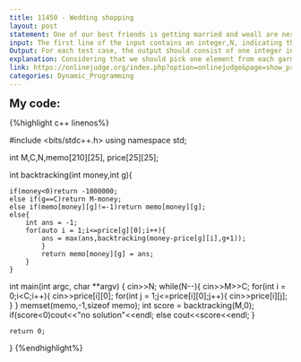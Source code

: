 ```yaml
---
title: 11450 - Wedding shopping
layout: post
statement: One of our best friends is getting married and weall are nervous because he is the first of us who is doing something similar. In fact, we have never assisted to a wedding, so we have no clothes or accessories, and to solve the problem we are going to a famous department store of our city to buy all we need :a shirt, a belt, some shoes, a tie, etcetera.We are offered different models for each class of garment (for example, three shirts, two belts,four shoes, ...). We have to buy one model of each class of garment, and just one.As our budget is limited, we cannot spend more money than it, but we want to spend the maximum possible. It's possible that we cannot buy one model of each class of garment due to the short amountof money we have.
input: The first line of the input contains an integer,N, indicating the number of test cases. For each test case,some lines appear, the first one contains two integers,M and C, separated by blanks (1 <= M <= 200,and 1 <= C <= 20), where M is the available amount of money and C is the number of garments you have to buy. Following this line, there are C lines, each one with some integers separated by blanks; in each of these lines the first integer,K(1 <= K <= 20), indicates the number of different models for each garment and it is followed by K integers indicating the price of each model of that garment.
Output: For each test case, the output should consist of one integer indicating the maximum amount of money necessary to buy one element of each garment without exceeding the initial amount of money. If there is no solution, you must print `no solution'.
explanation: Considering that we should pick one element from each garment, to compute every possible combination of clothes we need 20^20 as there can be maximum 20 elements per 20 garments which is way too much.During the complete search there are many overlapping problems :starting from the first garment we should achieve the last one and not run out of money, but during the process of selection we can observe that there are many ways of achieving some gorment i with M money left by picking different elements altoghether.This means that most often we compute the same values again and again, so to stop doing that we should preserve a state, a matrix[money][g].This assures that every possible scenario(money/garment) is computed only once so the worst complexity becomes 200*20=40000.The backtraking part of the problem is simple and requires no explanation, we just return the max amount of money that can be spent if a given element of garment is chosen.
link: https://onlinejudge.org/index.php?option=onlinejudge&page=show_problem&problem=2445
categories: Dynamic_Programming
---
```


<span style='font-size:20px;font-weight:bold'>My code:</span>

{%highlight c++ linenos%}

#include <bits/stdc++.h>
using namespace std;

int M,C,N,memo[210][25],
        price[25][25];

int backtracking(int money,int g){
	
	if(money<0)return -1000000;
	else if(g==C)return M-money;
	else if(memo[money][g]!=-1)return memo[money][g];
	else{
		int ans = -1;
		for(auto i = 1;i<=price[g][0];i++){
			ans = max(ans,backtracking(money-price[g][i],g+1));
			}
			return memo[money][g] = ans;
		}
	}

int main(int argc, char **argv)
{
	cin>>N;
	while(N--){
		cin>>M>>C;
		for(int i = 0;i<C;i++){
			cin>>price[i][0];
			for(int j = 1;j<=price[i][0];j++){
				cin>>price[i][j];
				}
			}
			memset(memo,-1,sizeof memo);
			int score = backtracking(M,0);
			if(score<0)cout<<"no solution"<<endl;
			else cout<<score<<endl;
		}
	
	return 0;
}
{%endhighlight%}
